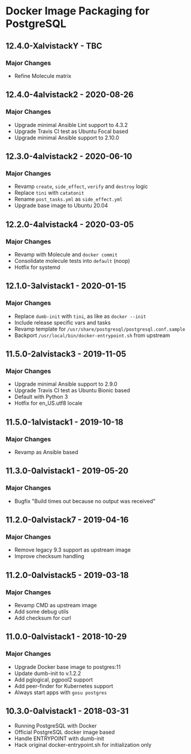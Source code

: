 # Docker Image Packaging for PostgreSQL

## 12.4.0-XalvistackY - TBC

### Major Changes

  - Refine Molecule matrix

## 12.4.0-4alvistack2 - 2020-08-26

### Major Changes

  - Upgrade minimal Ansible Lint support to 4.3.2
  - Upgrade Travis CI test as Ubuntu Focal based
  - Upgrade minimal Ansible support to 2.10.0

## 12.3.0-4alvistack2 - 2020-06-10

### Major Changes

  - Revamp `create`, `side_effect`, `verify` and `destroy` logic
  - Replace `tini` with `catatonit`
  - Rename `post_tasks.yml` as `side_effect.yml`
  - Upgrade base image to Ubuntu 20.04

## 12.2.0-4alvistack4 - 2020-03-05

### Major Changes

  - Revamp with Molecule and `docker commit`
  - Consolidate molecule tests into `default` (noop)
  - Hotfix for systemd

## 12.1.0-3alvistack1 - 2020-01-15

### Major Changes

  - Replace `dumb-init` with `tini`, as like as `docker --init`
  - Include release specific vars and tasks
  - Revamp template for `/usr/share/postgresql/postgresql.conf.sample`
  - Backport `/usr/local/bin/docker-entrypoint.sh` from upstream

## 11.5.0-2alvistack3 - 2019-11-05

### Major Changes

  - Upgrade minimal Ansible support to 2.9.0
  - Upgrade Travis CI test as Ubuntu Bionic based
  - Default with Python 3
  - Hotfix for en\_US.utf8 locale

## 11.5.0-1alvistack1 - 2019-10-18

### Major Changes

  - Revamp as Ansible based

## 11.3.0-0alvistack1 - 2019-05-20

### Major Changes

  - Bugfix "Build times out because no output was received"

## 11.2.0-0alvistack7 - 2019-04-16

### Major Changes

  - Remove legacy 9.3 support as upstream image
  - Improve checksum handling

## 11.2.0-0alvistack5 - 2019-03-18

### Major Changes

  - Revamp CMD as upstream image
  - Add some debug utils
  - Add checksum for curl

## 11.0.0-0alvistack1 - 2018-10-29

### Major Changes

  - Upgrade Docker base image to postgres:11
  - Update dumb-init to v.1.2.2
  - Add pglogical, pgpool2 support
  - Add peer-finder for Kubernetes support
  - Always start apps with `gosu postgres`

## 10.3.0-0alvistack1 - 2018-03-31

  - Running PostgreSQL with Docker
  - Official PostgreSQL docker image based
  - Handle ENTRYPOINT with dumb-init
  - Hack original docker-entrypoint.sh for initialization only
